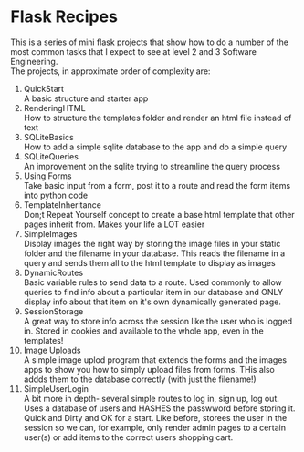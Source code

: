 # Flask Recipes  
  
This is a series of mini flask projects that show how to do a number of the most common tasks that I expect to see at level 2 and 3 Software Engineering.  
The projects, in approximate order of complexity are:  
1. QuickStart  
A basic structure and starter app
2. RenderingHTML  
How to structure the templates folder and render an html file instead of text
3. SQLiteBasics  
How to add a simple sqlite database to the app and do a simple query
4. SQLiteQueries  
An improvement on the sqlite trying to streamline the query process
5. Using Forms  
Take basic input from a form, post it to a route and read the form items into python code
6. TemplateInheritance  
Don;t Repeat Yourself concept to create a base html template that other pages inherit from. Makes your life a LOT easier
7. SimpleImages  
Display images the right way by storing the image files in your static folder and the filename in your database. This reads the filename in a query and sends them all to the html template to display as images
8. DynamicRoutes  
Basic variable rules to send data to a route. Used commonly to allow queries to find info about a particular item in our database and ONLY display info about that item on it's own dynamically generated page.
9. SessionStorage  
A great way to store info across the session like the user who is logged in. Stored in cookies and available to the whole app, even in the templates!
10. Image Uploads  
A simple image uplod program that extends the forms and the images apps to show you how to simply upload files from forms. THis also addds them to the database correctly (with just the filename!)
11. SimpleUserLogin  
A bit more in depth- several simple routes to log in, sign up, log out. Uses a database of users and HASHES the passwword before storing it. Quick and Dirty and OK for a start. Like before, storees the user in the session so we can, for example, only render admin pages to a certain user(s) or add items to the correct users shopping cart.